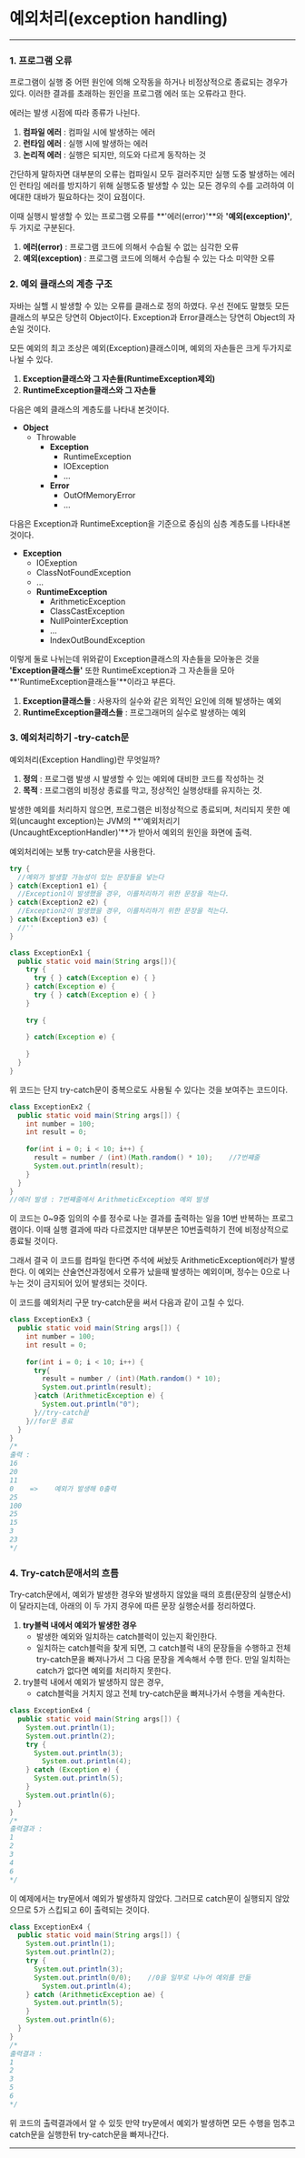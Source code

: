 # 예외처리(exception handling)

---

### 1. 프로그램 오류

프로그램이 실행 중 어떤 원인에 의해 오작동을 하거나 비정상적으로 종료되는 경우가 있다. 이러한 결과를 초래하는 원인을 프로그램 에러 또는 오류라고 한다.

에러는 발생 시점에 따라 종류가 나뉜다.

1. **컴파일 에러** : 컴파일 시에 발생하는 에러
2. **런타임 에러** : 실행 시에 발생하는 에러
3. **논리적 에러** : 실행은 되지만, 의도와 다르게 동작하는 것

간단하게 말하자면 대부분의 오류는 컴파일시 모두 걸러주지만 실행 도중 발생하는 에러인 런타임 에러를 방지하기 위해 실행도중 발생할 수 있는 모든 경우의 수를 고려하여 이에대한 대바가 필요하다는 것이 요점이다.

이때 실행시 발생할 수 있는 프로그램 오류를 **'에러(error)'**와 **'예외(exception)'**, 두 가지로 구분된다.

1. **에러(error)** : 프로그램 코드에 의해서 수습될 수 없는 심각한 오류
2. **예외(exception)** : 프로그램 코드에 의해서 수습될 수 있는 다소 미약한 오류

### 2. 예외 클래스의 계층 구조

자바는 실핼 시 발생할 수 있는 오류를 클래스로 정의 하였다. 우선 전에도 말했듯 모든 클래스의 부모은 당연히 Object이다. Exception과 Error클래스는 당연히 Object의 자손일 것이다.

모든 예외의 최고 조상은 예외(Exception)클래스이며, 예외의 자손들은 크게 두가지로 나뉠 수 있다.

1. **Exception클래스와 그 자손들(RuntimeException제외)**
2. **RuntimeException클래스와 그 자손들**

다음은 예외 클래스의 계층도를 나타내 본것이다.

- **Object**
  - Throwable
    - **Exception**
      - RuntimeException
      - IOException
      - ...
    - **Error**
      - OutOfMemoryError
      - ...

다음은 Exception과 RuntimeException을 기준으로 중심의 심층 계층도를 나타내본 것이다.

* **Exception**
  * IOExeption
  * ClassNotFoundException
  * ...
  * **RuntimeException**
    * ArithmeticException
    * ClassCastException
    * NullPointerException
    * ...
    * IndexOutBoundException

이렇게 둘로 나뉘는데 위와같이 Exception클래스의 자손들을 모아놓은 것을 **'Exception클래스들'** 또한 RuntimeException과 그 자손들을 모아 **'RuntimeException클래스들'**이라고 부른다.

1. **Exception클래스들** : 사용자의 실수와 같은 외적인 요인에 의해 발생하는 예외
2. **RuntimeException클래스들** : 프로그래머의 실수로 발생하는 예외

### 3. 예외처리하기 -try-catch문

예외처리(Exception Handling)란 무엇일까?

1. **정의** : 프로그램 발생 시 발생할 수 있는 예외에 대비한 코드를 작성하는 것
2. **목적** : 프로그램의 비정상 종료를 막고, 정상적인 실행상태를 유지하는 것.

발생한 예외를 처리하지 않으면, 프로그램은 비정상적으로 종료되며, 처리되지 못한 예외(uncaught exception)는 JVM의  **'예외처리기(UncaughtExceptionHandler)'**가 받아서 예외의 원인을 화면에 출력.

예외처리에는 보통 try-catch문을 사용한다.

```java
try {
  //예외가 발생할 가능성이 있는 문장들을 넣는다
} catch(Exception1 e1) {
  //Exception1이 발생했을 경우, 이를처리하기 위한 문장을 적는다.
} catch(Exception2 e2) {
  //Exception2이 발생했을 경우, 이를처리하기 위한 문장을 적는다.
} catch(Exception3 e3) {
  //''
}
```

```java
class ExceptionEx1 {
  public static void main(String args[]){
    try {
      try { } catch(Exception e) { }
    } catch(Exception e) {
      try { } catch(Exception e) { }
    }
    
    try {
      
    } catch(Exception e) {
      
    }
  }
}
```

위 코드는 단지 try-catch문이 중복으로도 사용될 수 있다는 것을 보여주는 코드이다. 

```java
class ExceptionEx2 {
  public static void main(String args[]) {
    int number = 100;
    int result = 0;
    
    for(int i = 0; i < 10; i++) {
      result = number / (int)(Math.random() * 10);    //7번쨰줄
      System.out.println(result);
    }
  }
}
//에러 발생 : 7번쨰줄에서 ArithmeticException 예외 발생
```

이 코드는 0~9중 임의의 수를 정수로 나눈 결과를 출력하는 일을 10번 반복하는 프로그램이다. 이때 실행 결과에 따라 다르겠지만 대부분은 10번출력하기 전에 비정상적으로 종료될 것이다.

그래서 결국 이 코드를 컴파일 한다면 주석에 써놨듯 ArithmeticException에러가 발생한다. 이 예외는 산술연산과정에서 오류가 났을때 발생하는 예외이며, 정수는 0으로 나누는 것이 금지되어 있어 발생되는 것이다.

이 코드를 예외처리 구문 try-catch문을 써서 다음과 같이 고칠 수 있다.

```java
class ExceptionEx3 {
  public static void main(String args[]) {
    int number = 100;
    int result = 0;
    
    for(int i = 0; i < 10; i++) {
      try{
        result = number / (int)(Math.random() * 10);
      	System.out.println(result);
      }catch (ArithmeticException e) {
        System.out.println("0");
      }//try-catch끝
    }//for문 종료
  }
}
/*
출력 :
16
20
11
0    =>    예외가 발생해 0출력
25
100
25
15
3
23
*/
```

### 4. Try-catch문애서의 흐름

Try-catch문에서, 예외가 발생한 경우와 발생하지 않았을 때의 흐름(문장의 실행순서)이 달라지는데, 아래의 이 두 가지 경우에 따른 문장 실행순서를 정리하였다.

1. **try블럭 내에서 예외가 발생한 경우**
   - 발생한 예외와 일치하는 catch블럭이 있는지 확인한다.
   - 일치하는 catch블럭을 찾게 되면, 그 catch블럭 내의 문장들을 수행하고 전체 try-catch문을 빠져나가서 그 다음 문장을 계속해서 수행 한다. 만일 일치하는 catch가 없다면 예외를 처리하지 못한다.
2. try블럭 내에서 예외가 발생하지 않은 경우,
   - catch블럭을 거치지 않고 전체 try-catch문을 빠져나가서 수행을 계속한다.

```java
class ExceptionEx4 {
  public static void main(String args[]) {
    System.out.println(1);
    System.out.println(2);
    try {
      System.out.println(3);
    	System.out.println(4);
    } catch (Exception e) {
      System.out.println(5);
    }
    System.out.println(6);
  }
}
/*
출력결과 :
1
2
3
4
6
*/
```

이 예제에서는 try문에서 예외가 발생하지 않았다. 그러므로 catch문이 실행되지 않았으므로 5가 스킵되고 6이 출력되는 것이다.

```java
class ExceptionEx4 {
  public static void main(String args[]) {
    System.out.println(1);
    System.out.println(2);
    try {
      System.out.println(3);
      System.out.println(0/0);    //0을 일부로 나누어 예외를 만듦
    	System.out.println(4);
    } catch (ArithmeticException ae) {
      System.out.println(5);
    }
    System.out.println(6);
  }
}
/*
출력결과 : 
1
2
3
5
6
*/
```

위 코드의 출력결과에서 알 수 있듯 만약 try문에서 예외가 발생하면 모든 수행을 멈추고 catch문을 실행한뒤 try-catch문을 빠져나간다.

---

